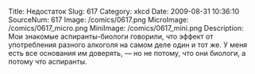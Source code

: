 Title: Недостаток 
Slug: 617 
Category: xkcd 
Date: 2009-08-31 10:36:10 
SourceNum: 617 
Image: /comics/0617.png 
MicroImage: /comics/0617_micro.png 
MiniImage: /comics/0617_mini.png 
Description: Мои знакомые аспиранты-биологи говорили, что эффект от употребления разного алкоголя на самом деле один и тот же. У меня есть все основания им доверять, ― но не потому, что они биологи, а потому что аспиранты. 

